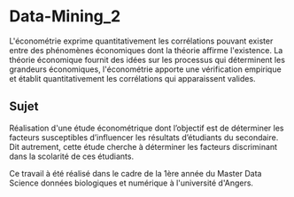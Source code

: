 # Data-Mining_2
L'économétrie exprime quantitativement les corrélations pouvant exister entre des phénomènes économiques dont la théorie affirme l'existence. La théorie économique fournit des idées sur les processus qui déterminent les grandeurs économiques, l'économétrie apporte une vérification empirique et établit quantitativement les corrélations qui apparaissent valides.

## Sujet
Réalisation d'une étude économétrique dont l’objectif est de déterminer les facteurs susceptibles d’influencer les résultats d’étudiants du secondaire.
Dit autrement, cette étude cherche à déterminer les facteurs discriminant dans la scolarité de ces étudiants.

Ce travail à été réalisé dans le cadre de la 1ère année du Master Data Science données biologiques et numérique à l'université d'Angers.

